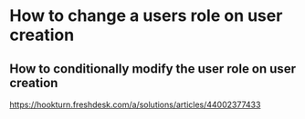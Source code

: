 # How to change a users role on user creation

## How to conditionally modify the user role on user creation

https://hookturn.freshdesk.com/a/solutions/articles/44002377433